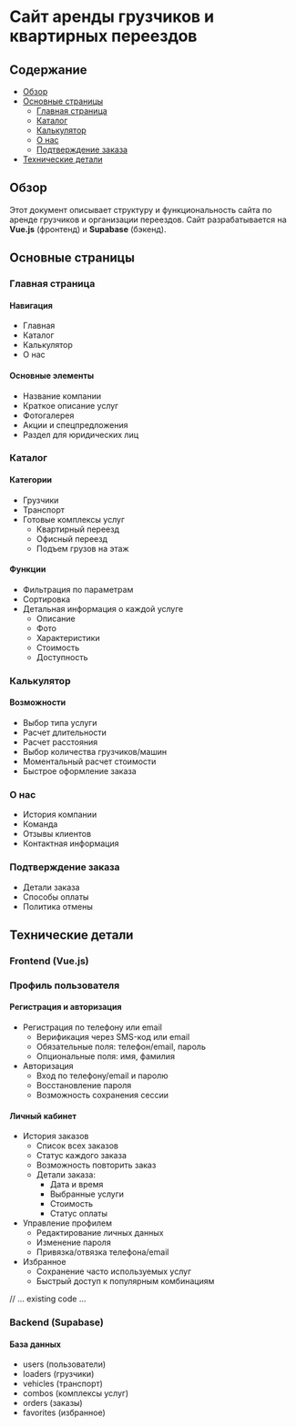 # Сайт аренды грузчиков и квартирных переездов

## Содержание

- [Обзор](#обзор)
- [Основные страницы](#основные-страницы)
  - [Главная страница](#главная-страница)
  - [Каталог](#каталог)
  - [Калькулятор](#калькулятор)
  - [О нас](#о-нас)
  - [Подтверждение заказа](#подтверждение-заказа)
- [Технические детали](#технические-детали)

## Обзор

Этот документ описывает структуру и функциональность сайта по аренде грузчиков и организации переездов. Сайт разрабатывается на **Vue.js** (фронтенд) и **Supabase** (бэкенд).

## Основные страницы

### Главная страница

#### Навигация

- Главная
- Каталог
- Калькулятор
- О нас

#### Основные элементы

- Название компании
- Краткое описание услуг
- Фотогалерея
- Акции и спецпредложения
- Раздел для юридических лиц

### Каталог

#### Категории

- Грузчики
- Транспорт
- Готовые комплексы услуг
  - Квартирный переезд
  - Офисный переезд
  - Подъем грузов на этаж

#### Функции

- Фильтрация по параметрам
- Сортировка
- Детальная информация о каждой услуге
  - Описание
  - Фото
  - Характеристики
  - Стоимость
  - Доступность

### Калькулятор

#### Возможности

- Выбор типа услуги
- Расчет длительности
- Расчет расстояния
- Выбор количества грузчиков/машин
- Моментальный расчет стоимости
- Быстрое оформление заказа

### О нас

- История компании
- Команда
- Отзывы клиентов
- Контактная информация

### Подтверждение заказа

- Детали заказа
- Способы оплаты
- Политика отмены

## Технические детали

### Frontend (Vue.js)

### Профиль пользователя

#### Регистрация и авторизация

- Регистрация по телефону или email
  - Верификация через SMS-код или email
  - Обязательные поля: телефон/email, пароль
  - Опциональные поля: имя, фамилия
- Авторизация
  - Вход по телефону/email и паролю
  - Восстановление пароля
  - Возможность сохранения сессии

#### Личный кабинет

- История заказов
  - Список всех заказов
  - Статус каждого заказа
  - Возможность повторить заказ
  - Детали заказа:
    - Дата и время
    - Выбранные услуги
    - Стоимость
    - Статус оплаты
- Управление профилем
  - Редактирование личных данных
  - Изменение пароля
  - Привязка/отвязка телефона/email
- Избранное
  - Сохранение часто используемых услуг
  - Быстрый доступ к популярным комбинациям

// ... existing code ...

### Backend (Supabase)

#### База данных

- users (пользователи)
- loaders (грузчики)
- vehicles (транспорт)
- combos (комплексы услуг)
- orders (заказы)
- favorites (избранное)
